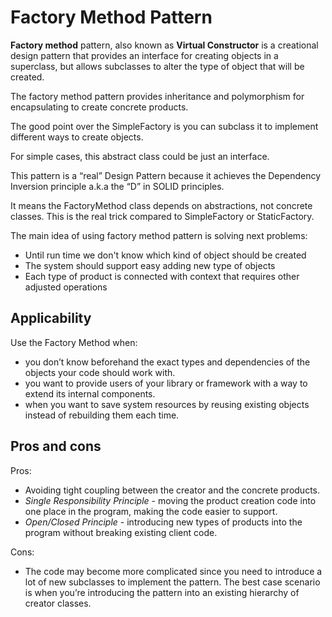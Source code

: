 # Factory Method Pattern 

**Factory method** pattern, also known as **Virtual Constructor** is a 
creational design pattern that provides an interface for creating objects 
in a superclass, but allows subclasses to alter the type of object that 
will be created. 

The factory method pattern provides inheritance and polymorphism for 
encapsulating to create concrete products. 

The good point over the SimpleFactory is you can subclass it to implement different ways to create objects.

For simple cases, this abstract class could be just an interface.

This pattern is a “real” Design Pattern because it achieves the Dependency Inversion principle a.k.a the “D” in SOLID principles.

It means the FactoryMethod class depends on abstractions, not concrete classes. This is the real trick compared to SimpleFactory or StaticFactory.

The main idea of using factory method pattern is solving next problems:

- Until run time we don't know which kind of object should be created
- The system should support easy adding new type of objects
- Each type of product is connected with context that requires other adjusted operations 

## Applicability

Use the Factory Method when:

- you don’t know beforehand the exact types and dependencies of the objects your code should work with.
- you want to provide users of your library or framework with a way to extend its internal components.
- when you want to save system resources by reusing existing objects instead of rebuilding them each time.

## Pros and cons

Pros:

- Avoiding tight coupling between the creator and the concrete products.
- *Single Responsibility Principle* - moving the product creation code into one place in the program, making the code easier to support.
- *Open/Closed Principle* - introducing new types of products into the program without breaking existing client code.

Cons:

- The code may become more complicated since you need to introduce a lot of new subclasses to implement the pattern. The best case scenario is when you’re introducing the pattern into an existing hierarchy of creator classes.